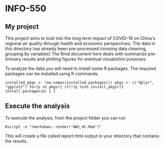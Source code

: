 # INFO-550

## My project

This project aims to look into the long term impact of COVID-19 on China's regional air quality through health and economic perspectives. The data in this directory has already been pre-processed (missing data cleaning, grouping by variables) The Rmd document here deals with summarize pre-liminary results and plotting figures for eventual visualiztion purposes. 

To analyze the data you will need to install some R packages. The required packages can be installed using R commands.


` installed_pkgs <- row.names(installed.packages())
pkgs <- c("dplyr", "ggplot2")
for(p in pkgs){
	if(!(p %in% install_pkgs)){
		install.packages(p)
	}
} `

## Execute the analysis
To execute the analysis, from the project folder you can run

`Rscript -e "rmarkdown::render('HW2_HC.Rmd')"`

This will create a file called report.html output in your directory that contains the results.
